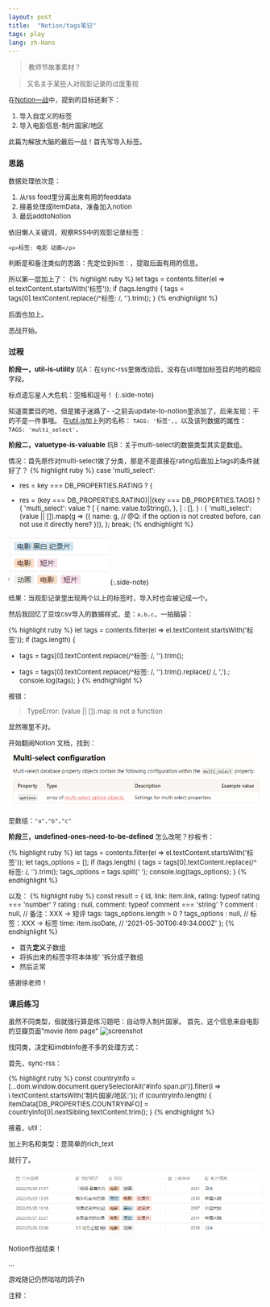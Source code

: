 ```yaml
---
layout: post
title:  "Notion/tags笔记"
tags: play
lang: zh-Hans
---
```

><font size=2>教师节故事素材？

> 又名关于某些人对观影记录的过度重视

在[Notion一战](/2022/05/22/notion-noday.html)中，提到的目标还剩下：
1. 导入自定义的标签
2. 导入电影信息-制片国家/地区

此篇为解放大脑的最后一战！首先写导入标签。

### 思路
数据处理依次是：
1. 从rss feed里分离出来有用的feeddata
2. 接着处理成itemData，准备加入notion
3. 最后addtoNotion

依旧懒人关键词，观察RSS中的观影记录标签：

`<p>标签: 电影 动画</p>`

判断是和备注类似的思路：先定位到`标签：`，提取后面有用的信息。

所以第一层加上了：
{% highlight ruby %}
  let tags = contents.filter(el => el.textContent.startsWith('标签'));
  if (tags.length) {
    tags = tags[0].textContent.replace(/^标签: /, '').trim();
  }
{% endhighlight %}

后面也加上。

恶战开始。

### 过程
**阶段一，util-is-utility**
坑A：在sync-rss里做改动后，没有在util增加标签目的地的相应字段。

标点遗忘星人大危机：空格和逗号！
{:.side-note}

知道需要目的地，但是猪子迷路了- -之前去update-to-notion里添加了，后来发现：干的不是一件事哦。
在[util.js]()加上列的名称： `TAGS: '标签',`，以及该列数据的属性：`TAGS: 'multi_select',`

**阶段二，valuetype-is-valuable**
坑B：关于multi-select的数据类型其实是数组。

情况：首先原作对multi-select做了分类，那是不是直接在rating后面加上tags的条件就好了？
{% highlight ruby %}
  case 'multi_select':
  +  res = key === DB_PROPERTIES.RATING ? {
  -  res = (key === DB_PROPERTIES.RATING)||(key === DB_PROPERTIES.TAGS) ? {
      'multi_select': value ? [
        {
          name: value.toString(),
        },
      ] : [],
    } : {
      'multi_select': (value || []).map(g => ({
        name: g, // @Q: if the option is not created before, can not use it directly here?
      })),
    };
    break;
{% endhighlight %}

![screenshot](/assets/images/posts/220530/02.png)
{:.side-note}

结果：当观影记录里出现两个以上的标签时，导入时也会被记成一个。

然后我回忆了豆坟csv导入的数据样式，是：`a,b,c`，一拍脑袋：

{% highlight ruby %}
  let tags = contents.filter(el => el.textContent.startsWith('标签'));
  if (tags.length) {
  -  tags = tags[0].textContent.replace(/^标签: /, '').trim();
  +  tags = tags[0].textContent.replace(/^标签: /, '').trim().replace(/ /, ',').;
    console.log(tags);
  }
{% endhighlight %}

报错：
> TypeError: (value || []).map is not a function

显然哪里不对。

开始翻阅Notion 文档，找到：
![screenshot](/assets/images/posts/220530/03.png)

是数组：`"a","b","c"`

**阶段三，undefined-ones-need-to-be-defined**
怎么改呢？抄板书：

{% highlight ruby %}
  let tags = contents.filter(el => el.textContent.startsWith('标签'));
  let tags_options = [];
  if (tags.length) {
    tags = tags[0].textContent.replace(/^标签: /, '').trim();
    tags_options = tags.split(' ');
    console.log(tags_options);
  }
{% endhighlight %}

以及：
{% highlight ruby %}
  const result = {
    id,
    link: item.link,
    rating: typeof rating === 'number' ? rating : null,
    comment: typeof comment === 'string' ? comment : null, // 备注：XXX -> 短评
    tags: tags_options.length > 0 ? tags_options : null, // 标签：XXX -> 标签
    time: item.isoDate, // '2021-05-30T06:49:34.000Z'
  };
{% endhighlight %}

- 首先**定义**子数组
- 将拆出来的标签字符本体按' '拆分成子数组
- 然后正常

感谢徐老师！


### 课后练习

虽然不同类型，但就强行算是练习题吧：自动导入制片国家。
首先，这个信息来自电影的豆瓣页面"movie item page"
![screenshot](/assets/images/posts/220530/04.png)

找同类，决定和imdbInfo差不多的处理方式：

首先，sync-rss：

{% highlight ruby %}
  const countryInfo = [...dom.window.document.querySelectorAll('#info span.pl')].filter(i => i.textContent.startsWith('制片国家/地区:'));
  if (countryInfo.length) {
    itemData[DB_PROPERTIES.COUNTRYINFO] = countryInfo[0].nextSibling.textContent.trim();
    }
{% endhighlight %}

接着，util：

加上列名和类型：是简单的rich_text

就行了。

![screenshot](/assets/images/posts/220530/01.png)

Notion作战结束！

...

游戏随记仍然咕咕的鸽子h


注释：

[^1]:
